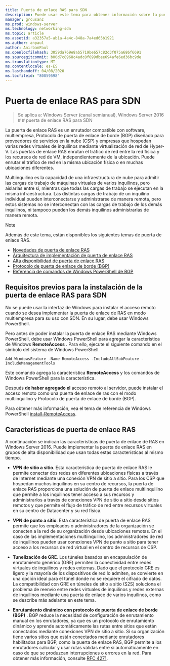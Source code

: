 ```yaml
---
title: Puerta de enlace RAS para SDN
description: Puede usar este tema para obtener información sobre la puerta de enlace RAS, que es un enrutador compatible con Protocolo de puerta de enlace de borde (BGP) basado en software y multiinquilino en Windows Server 2016.
manager: grcusanz
ms.prod: windows-server
ms.technology: networking-sdn
ms.topic: article
ms.assetid: a32357a5-ab1a-4a4c-848a-7a4ed65b1921
ms.author: anpaul
author: AnirbanPaul
ms.openlocfilehash: 3059da769e8ab5719be657c82d3f075a686f6691
ms.sourcegitcommit: b00d7c8968c4adc8f699dbee694afe6ed36bc9de
ms.translationtype: MT
ms.contentlocale: es-ES
ms.lasthandoff: 04/08/2020
ms.locfileid: "80859598"
---
```

# <a name="ras-gateway-for-sdn"></a>Puerta de enlace RAS para SDN

>Se aplica a: Windows Server (canal semianual), Windows Server 2016 # # puerta de enlace RAS para SDN  


La puerta de enlace RAS es un enrutador compatible con software, multiempresa, Protocolo de puerta de enlace de borde (BGP) diseñado para proveedores de servicios en la nube (CSP) y empresas que hospedan varias redes virtuales de inquilinos mediante virtualización de red de Hyper-V. Las puertas de enlace RAS enrutan el tráfico de red entre la red física y los recursos de red de VM, independientemente de la ubicación. Puede enrutar el tráfico de red en la misma ubicación física o en muchas ubicaciones diferentes.   

Multiinquilino es la capacidad de una infraestructura de nube para admitir las cargas de trabajo de máquinas virtuales de varios inquilinos, pero aislarlas entre sí, mientras que todas las cargas de trabajo se ejecutan en la misma infraestructura. Las distintas cargas de trabajo de un inquilino individual pueden interconectarse y administrarse de manera remota, pero estos sistemas no se interconectan con las cargas de trabajo de los demás inquilinos, ni tampoco pueden los demás inquilinos administrarlas de manera remota.

  
> [!NOTE]  
> Además de este tema, están disponibles los siguientes temas de puerta de enlace RAS.  
>   
> -   [Novedades de puerta de enlace RAS](../../../sdn/technologies/network-function-virtualization/What-s-New-in-RAS-Gateway.md)  
> -   [Arquitectura de implementación de puerta de enlace RAS](../../../sdn/technologies/network-function-virtualization/RAS-Gateway-Deployment-Architecture.md)  
> -   [Alta disponibilidad de puerta de enlace RAS](../../../sdn/technologies/network-function-virtualization/RAS-Gateway-High-Availability.md)  
> -   [Protocolo de puerta de enlace de borde &#40;BGP&#41;](../../../../remote/remote-access/bgp/Border-Gateway-Protocol-BGP.md)  
> -   [Referencia de comandos de Windows PowerShell de BGP](../../../../remote/remote-access/bgp/BGP-Windows-PowerShell-Command-Reference.md)  
  
    
## <a name="prerequisites-for-installing-ras-gateway-for-sdn"></a>Requisitos previos para la instalación de la puerta de enlace RAS para SDN  
No se puede usar la interfaz de Windows para instalar el acceso remoto cuando se desea implementar la puerta de enlace de RAS en modo multiempresa para su uso con SDN. En su lugar, debe usar Windows PowerShell.  
  
Pero antes de poder instalar la puerta de enlace RAS mediante Windows PowerShell, debe usar Windows PowerShell para agregar la característica de Windows **RemoteAccess** . Para ello, ejecute el siguiente comando en el símbolo del sistema de Windows PowerShell.  
  
`Add-WindowsFeature -Name RemoteAccess -IncludeAllSubFeature -IncludeManagementTools`  
  
Este comando agrega la característica **RemoteAccess** y los comandos de Windows PowerShell para la característica.  
  
Después **de haber agregado el** acceso remoto al servidor, puede instalar el acceso remoto como una puerta de enlace de ras con el modo multiinquilino y Protocolo de puerta de enlace de borde (BGP).  
  
Para obtener más información, vea el tema de referencia de Windows PowerShell [install-RemoteAccess](https://technet.microsoft.com/library/hh918408.aspx).  
  
## <a name="ras-gateway-features"></a>Características de puerta de enlace RAS  
A continuación se indican las características de puerta de enlace de RAS en Windows Server 2016. Puede implementar la puerta de enlace RAS en grupos de alta disponibilidad que usan todas estas características al mismo tiempo.  
  
-   **VPN de sitio a sitio**. Esta característica de puerta de enlace RAS le permite conectar dos redes en diferentes ubicaciones físicas a través de Internet mediante una conexión VPN de sitio a sitio. Para los CSP que hospedan muchos inquilinos en su centro de recursos, la puerta de enlace RAS proporciona una solución de puerta de enlace multiinquilino que permite a los inquilinos tener acceso a sus recursos y administrarlos a través de conexiones VPN de sitio a sitio desde sitios remotos y que permite el flujo de tráfico de red entre recursos virtuales en su centro de Datacenter y su red física.  
  
-   **VPN de punto a sitio**. Esta característica de puerta de enlace RAS permite que los empleados o administradores de la organización se conecten a la red de su organización desde ubicaciones remotas.  En el caso de las implementaciones multiinquilino, los administradores de red de inquilinos pueden usar conexiones VPN de punto a sitio para tener acceso a los recursos de red virtual en el centro de recursos de CSP.  
  
-   **Tunelización de GRE**. Los túneles basados en encapsulación de enrutamiento genérico (GRE) permiten la conectividad entre redes virtuales de inquilinos y redes externas. Dado que el protocolo GRE es ligero y la mayoría de los dispositivos de red lo admiten, se convierte en una opción ideal para el túnel donde no se requiere el cifrado de datos. La compatibilidad con GRE en túneles de sitio a sitio (S2S) soluciona el problema de reenvío entre redes virtuales de inquilinos y redes externas de inquilinos mediante una puerta de enlace de varios inquilinos, como se describe más adelante en este tema.  
  
-   **Enrutamiento dinámico con protocolo de puerta de enlace de borde (BGP)** . BGP reduce la necesidad de configuración de enrutamiento manual en los enrutadores, ya que es un protocolo de enrutamiento dinámico y aprende automáticamente las rutas entre sitios que están conectados mediante conexiones VPN de sitio a sitio. Si su organización tiene varios sitios que están conectados mediante enrutadores habilitados para BGP, como la puerta de enlace RAS, BGP permite a los enrutadores calcular y usar rutas válidas entre sí automáticamente en caso de que se produzcan interrupciones o errores en la red. Para obtener más información, consulte [RFC 4271](https://tools.ietf.org/html/rfc4271).  
  

  


